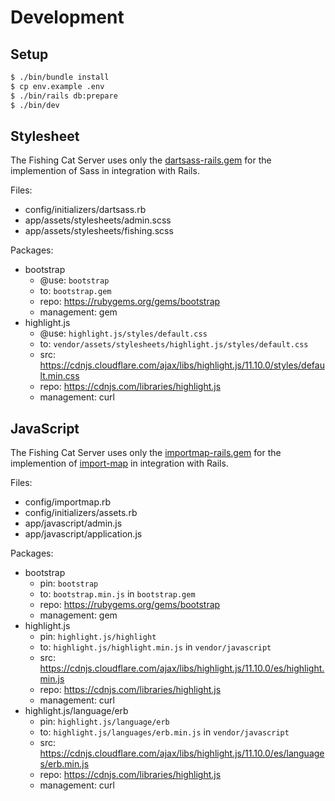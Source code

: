 # Development

## Setup

```sh
$ ./bin/bundle install
$ cp env.example .env
$ ./bin/rails db:prepare
$ ./bin/dev
```

## Stylesheet

The Fishing Cat Server uses only the [dartsass-rails.gem](https://rubygems.org/gems/dartsass-rails) for the implemention of Sass in integration with Rails.

Files:

- config/initializers/dartsass.rb
- app/assets/stylesheets/admin.scss
- app/assets/stylesheets/fishing.scss

Packages:

- bootstrap
  - @use: `bootstrap`
  - to: `bootstrap.gem`
  - repo: https://rubygems.org/gems/bootstrap
  - management: gem
- highlight.js
  - @use: `highlight.js/styles/default.css`
  - to: `vendor/assets/stylesheets/highlight.js/styles/default.css`
  - src: https://cdnjs.cloudflare.com/ajax/libs/highlight.js/11.10.0/styles/default.min.css
  - repo: https://cdnjs.com/libraries/highlight.js
  - management: curl

## JavaScript

The Fishing Cat Server uses only the [importmap-rails.gem](https://rubygems.org/gems/importmap-rails) for the implemention of [import-map](https://github.com/WICG/import-maps) in integration with Rails.

Files:

- config/importmap.rb
- config/initializers/assets.rb
- app/javascript/admin.js
- app/javascript/application.js

Packages:

- bootstrap
  - pin: `bootstrap`
  - to: `bootstrap.min.js` in `bootstrap.gem`
  - repo: https://rubygems.org/gems/bootstrap
  - management: gem
- highlight.js
  - pin: `highlight.js/highlight`
  - to: `highlight.js/highlight.min.js` in `vendor/javascript`
  - src: https://cdnjs.cloudflare.com/ajax/libs/highlight.js/11.10.0/es/highlight.min.js
  - repo: https://cdnjs.com/libraries/highlight.js
  - management: curl
- highlight.js/language/erb
  - pin: `highlight.js/language/erb`
  - to: `highlight.js/languages/erb.min.js` in `vendor/javascript`
  - src: https://cdnjs.cloudflare.com/ajax/libs/highlight.js/11.10.0/es/languages/erb.min.js
  - repo: https://cdnjs.com/libraries/highlight.js
  - management: curl
